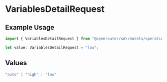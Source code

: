 # VariablesDetailRequest

## Example Usage

```typescript
import { VariablesDetailRequest } from "@openrouter/sdk/models/operations";

let value: VariablesDetailRequest = "low";
```

## Values

```typescript
"auto" | "high" | "low"
```